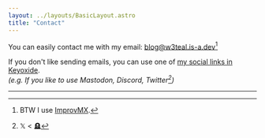 ```yaml
---
layout: ../layouts/BasicLayout.astro
title: "Contact"
---
```


You can easily contact me with my email: [blog@w3teal.is-a.dev](mailto:blog@w3teal.is-a.dev)[^1]

If you don't like sending emails, you can use one of [my social links in Keyoxide](https://keyoxide.org/aspe:keyoxide.org:YM7J2J5UIVYRWSHRSOTYFYJ2HQ).  
_(e.g. If you like to use Mastodon, Discord, Twitter[^2])_

---

[^1]: BTW I use [ImprovMX](https://improvmx.com/).
[^2]: 𝕏 < 🪦
